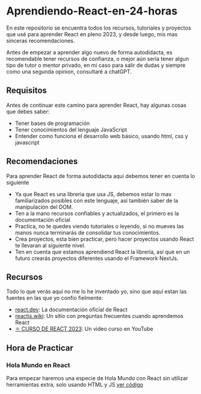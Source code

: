 # Aprendiendo-React-en-24-horas

En este repositorio se encuentra todos los recursos, tutoriales y proyectos que usé para aprender React en pleno 2023, y desde luego, mis mas sinceras recomendaciones.

Antes de empezar a aprender algo nuevo de forma autodidacta, es recomendable tener recursos de confianza, o mejor aún sería tener algun tipo de tutor o mentor privado, en mi caso para salir de dudas y siempre como una segunda opinion, consultaré a chatGPT.

## Requisitos
Antes de continuar este camino para aprender React, hay algunas cosas que debes saber:
- Tener bases de programación
- Tener conocimientos del lenguaje JavaScript
- Entender como funciona el desarrollo web básico, usando html, css y javascript


## Recomendaciones
Para aprender React de forma autodidacta aquí debemos tener en cuenta lo siguiente
- Ya que React es una libreria que usa JS, debemos estar lo mas familiarizados posibles con este lenguaje, así también saber de la manipulación del DOM.
- Ten a la mano recursos confiables y actualizados, el primero es la documentación oficial
- Practica, no te quedes viendo tutoriales o leyendo, si no mueves las manos nunca terminarás de consolidar tus conocimientos.
- Crea proyectos, esta bien practicar, pero hacer proyectos usando React te llevaran al siguiente nivel.
- Ten en cuenta que estamos aprendiend React la libreria, así que en un futuro crearás proyectos diferentes usando el Framework NextJs.

## Recursos
Todo lo que verás aquí no me lo he inventado yo, sino que aquí estan las fuentes en las que yo confio fielmente:
- [react.dev](https://react.dev/): La documentación oficial de React
- [reactjs.wiki](https://www.reactjs.wiki/): Un sitio con preguntas frecuentes cuando aprendemos React
- [⚛️ CURSO DE REACT 2023](https://www.youtube.com/playlist?list=PLUofhDIg_38q4D0xNWp7FEHOTcZhjWJ29): Un video curso en YouTube

## Hora de Practicar

### Hola Mundo en React

Para empezar haremos una especie de Hola Mundo con React sin utilizar herramientas extra, solo usando HTML y JS
[ver código](/ejercicio01/)
